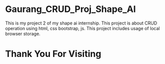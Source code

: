 # Gaurang_CRUD_Proj_Shape_AI

This is my project 2 of my shape ai internship.
This project is about CRUD operation using html, css bootstrap, js.
This project includes usage of local browser storage.

# Thank You For Visiting

